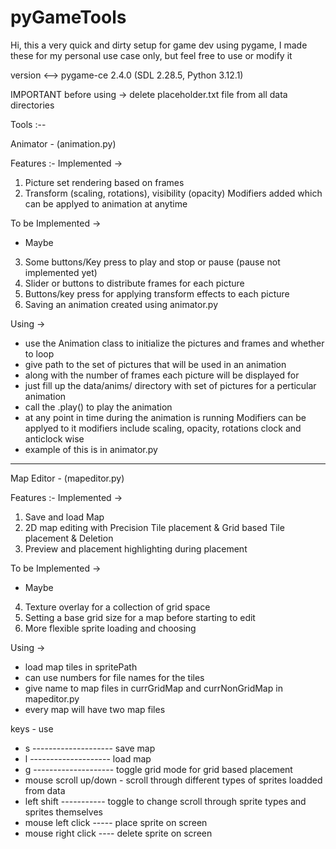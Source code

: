 # pyGameTools
Hi, this a very quick and dirty setup for game dev using pygame,
I made these for my personal use case only, but feel free to use or modify it

version <--> pygame-ce 2.4.0 (SDL 2.28.5, Python 3.12.1)

IMPORTANT before using -> delete placeholder.txt file from all data directories

Tools :--

Animator - (animation.py)

Features :-
Implemented ->
1. Picture set rendering based on frames
2. Transform (scaling, rotations), visibility (opacity) Modifiers added which can be applyed to animation at anytime

To be Implemented ->
- Maybe
3. Some buttons/Key press to play and stop or pause (pause not implemented yet)
4. Slider or buttons to distribute frames for each picture
5. Buttons/key press for applying transform effects to each picture
6. Saving an animation created using animator.py

Using ->
- use the Animation class to initialize the pictures and frames and whether to loop
- give path to the set of pictures that will be used in an animation
- along with the number of frames each picture will be displayed for
- just fill up the data/anims/ directory with set of pictures for a perticular animation
- call the .play() to play the animation
- at any point in time during the animation is running Modifiers can be applyed to it modifiers include scaling, opacity, rotations clock and anticlock wise
- example of this is in animator.py

------------------------------------------------------------------------------
Map Editor - (mapeditor.py)

Features :-
Implemented ->
1. Save and load Map
2. 2D map editing with Precision Tile placement & Grid based Tile placement & Deletion
3. Preview and placement highlighting during placement

To be Implemented ->
- Maybe
4. Texture overlay for a collection of grid space
5. Setting a base grid size for a map before starting to edit
6. More flexible sprite loading and choosing

Using ->
- load map tiles in spritePath
- can use numbers for file names for the tiles
- give name to map files in currGridMap and currNonGridMap in mapeditor.py 
- every map will have two map files

keys - use
- s -------------------- save map
- l -------------------- load map
- g -------------------- toggle grid mode for grid based placement
- mouse scroll up/down - scroll through different types of sprites loadded from data
- left shift ----------- toggle to change scroll through sprite types and sprites themselves
- mouse left click ----- place sprite on screen
- mouse right click ---- delete sprite on screen 
